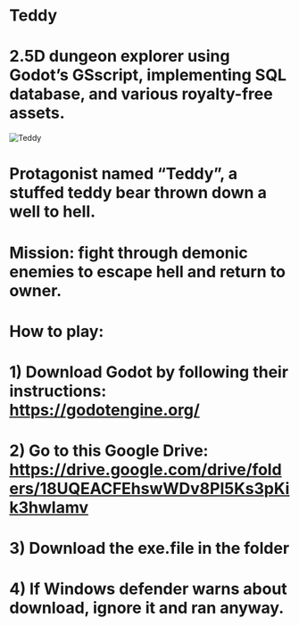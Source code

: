 # Teddy
# 2.5D dungeon explorer using Godot’s GSscript, implementing SQL database, and various royalty-free assets.
![Teddy](https://user-images.githubusercontent.com/52674435/163079554-93fbe015-83b6-4ba9-87a2-8a8cd8edff77.gif)
# Protagonist named “Teddy”, a stuffed teddy bear thrown down a well to hell.
# Mission: fight through demonic enemies to escape hell and return to owner.
# How to play:
# 1) Download Godot by following their instructions: https://godotengine.org/
# 2) Go to this Google Drive: https://drive.google.com/drive/folders/18UQEACFEhswWDv8PI5Ks3pKik3hwIamv
# 3) Download the exe.file in the folder
# 4) If Windows defender warns about download, ignore it and ran anyway.

